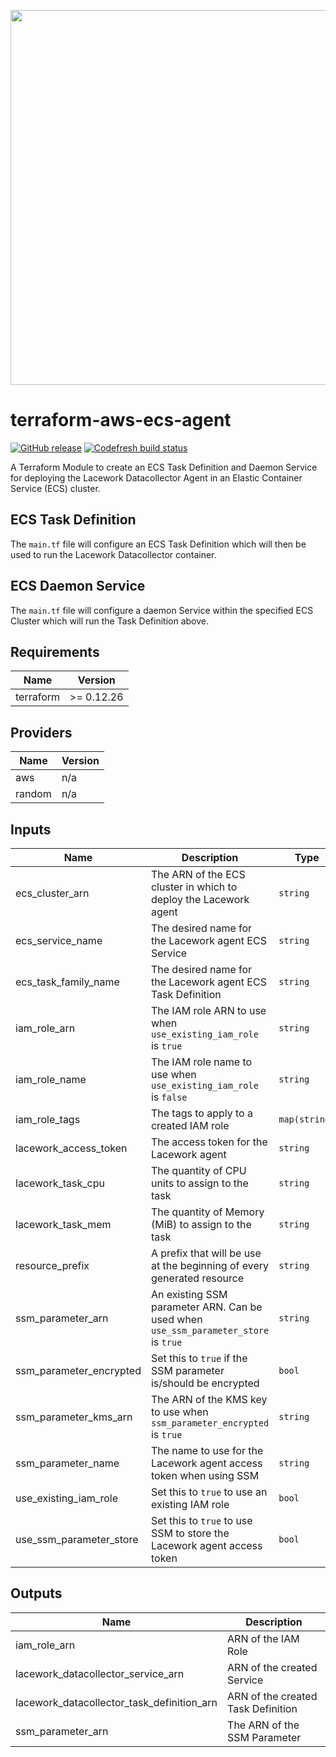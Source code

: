 <a href="https://lacework.com"><img src="https://techally-content.s3-us-west-1.amazonaws.com/public-content/lacework_logo_full.png" width="600"></a>

# terraform-aws-ecs-agent

[![GitHub release](https://img.shields.io/github/release/lacework/terraform-aws-ecs-agent.svg)](https://github.com/lacework/terraform-aws-ecs-agent/releases/)
[![Codefresh build status](https://g.codefresh.io/api/badges/pipeline/lacework/terraform-modules%2Ftest-compatibility?type=cf-1&key=eyJhbGciOiJIUzI1NiJ9.NWVmNTAxOGU4Y2FjOGQzYTkxYjg3ZDEx.RJ3DEzWmBXrJX7m38iExJ_ntGv4_Ip8VTa-an8gBwBo)](https://g.codefresh.io/pipelines/edit/new/builds?id=607e25e6728f5a6fba30431b&pipeline=test-compatibility&projects=terraform-modules&projectId=607db54b728f5a5f8930405d)

A Terraform Module to create an ECS Task Definition and Daemon Service for deploying the Lacework Datacollector Agent in an Elastic Container Service (ECS) cluster.

## ECS Task Definition

The `main.tf` file will configure an ECS Task Definition which will then be used to run the Lacework Datacollector container.

## ECS Daemon Service

The `main.tf` file will configure a daemon Service within the specified ECS Cluster which will run the Task Definition above.

## Requirements

| Name      | Version    |
| --------- | ---------- |
| terraform | >= 0.12.26 |

## Providers

| Name   | Version |
| ------ | ------- |
| aws    | n/a     |
| random | n/a     |

## Inputs

| Name                    | Description                                                                         | Type          | Default                    | Required |
| ----------------------- | ----------------------------------------------------------------------------------- | ------------- | -------------------------- | :------: |
| ecs_cluster_arn         | The ARN of the ECS cluster in which to deploy the Lacework agent                    | `string`      | n/a                        |   yes    |
| ecs_service_name        | The desired name for the Lacework agent ECS Service                                 | `string`      | `""`                       |    no    |
| ecs_task_family_name    | The desired name for the Lacework agent ECS Task Definition                         | `string`      | `""`                       |    no    |
| iam_role_arn            | The IAM role ARN to use when `use_existing_iam_role` is `true`                      | `string`      | `""`                       |    no    |
| iam_role_name           | The IAM role name to use when `use_existing_iam_role` is `false`                    | `string`      | `""`                       |    no    |
| iam_role_tags           | The tags to apply to a created IAM role                                             | `map(string)` | `{}`                       |    no    |
| lacework_access_token   | The access token for the Lacework agent                                             | `string`      | n/a                        |   yes    |
| lacework_task_cpu       | The quantity of CPU units to assign to the task                                     | `string`      | `"512"`                    |    no    |
| lacework_task_mem       | The quantity of Memory (MiB) to assign to the task                                  | `string`      | `"512"`                    |    no    |
| resource_prefix         | A prefix that will be use at the beginning of every generated resource              | `string`      | `"lacework-ecs"`           |    no    |
| ssm_parameter_arn       | An existing SSM parameter ARN. Can be used when `use_ssm_parameter_store` is `true` | `string`      | `""`                       |    no    |
| ssm_parameter_encrypted | Set this to `true` if the SSM parameter is/should be encrypted                      | `bool`        | `false`                    |    no    |
| ssm_parameter_kms_arn   | The ARN of the KMS key to use when `ssm_parameter_encrypted` is `true`              | `string`      | `""`                       |    no    |
| ssm_parameter_name      | The name to use for the Lacework agent access token when using SSM                  | `string`      | `"/lacework/access_token"` |    no    |
| use_existing_iam_role   | Set this to `true` to use an existing IAM role                                      | `bool`        | `false`                    |    no    |
| use_ssm_parameter_store | Set this to `true` to use SSM to store the Lacework agent access token              | `bool`        | `false`                    |    no    |

## Outputs

| Name                                       | Description                        |
| ------------------------------------------ | ---------------------------------- |
| iam_role_arn                               | ARN of the IAM Role                |
| lacework_datacollector_service_arn         | ARN of the created Service         |
| lacework_datacollector_task_definition_arn | ARN of the created Task Definition |
| ssm_parameter_arn                          | The ARN of the SSM Parameter       |
